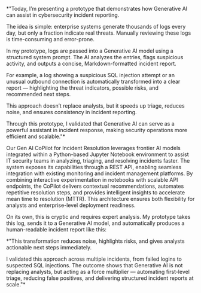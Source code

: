 *"Today, I’m presenting a prototype that demonstrates how Generative AI can assist in cybersecurity incident reporting.

The idea is simple: enterprise systems generate thousands of logs every day, but only a fraction indicate real threats. Manually reviewing these logs is time-consuming and error-prone.

In my prototype, logs are passed into a Generative AI model using a structured system prompt. The AI analyzes the entries, flags suspicious activity, and outputs a concise, Markdown-formatted incident report.

For example, a log showing a suspicious SQL injection attempt or an unusual outbound connection is automatically transformed into a clear report — highlighting the threat indicators, possible risks, and recommended next steps.

This approach doesn’t replace analysts, but it speeds up triage, reduces noise, and ensures consistency in incident reporting.

Through this prototype, I validated that Generative AI can serve as a powerful assistant in incident response, making security operations more efficient and scalable."*


Our Gen AI CoPilot for Incident Resolution leverages frontier AI models integrated within a Python-based Jupyter Notebook environment to assist IT security teams in analyzing, triaging, and resolving incidents faster. The system exposes its capabilities through a REST API, enabling seamless integration with existing monitoring and incident management platforms. By combining interactive experimentation in notebooks with scalable API endpoints, the CoPilot delivers contextual recommendations, automates repetitive resolution steps, and provides intelligent insights to accelerate mean time to resolution (MTTR). This architecture ensures both flexibility for analysts and enterprise-level deployment readiness.

On its own, this is cryptic and requires expert analysis. My prototype takes this log, sends it to a Generative AI model, and automatically produces a human-readable incident report like this:

*"This transformation reduces noise, highlights risks, and gives analysts actionable next steps immediately.

I validated this approach across multiple incidents, from failed logins to suspected SQL injections. The outcome shows that Generative AI is not replacing analysts, but acting as a force multiplier — automating first-level triage, reducing false positives, and delivering structured incident reports at scale."*

